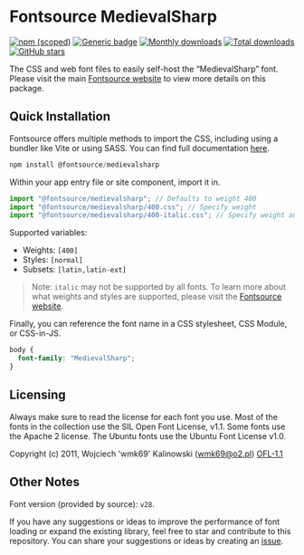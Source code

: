 # Fontsource MedievalSharp

[![npm (scoped)](https://img.shields.io/npm/v/@fontsource/medievalsharp?color=brightgreen)](https://www.npmjs.com/package/@fontsource/medievalsharp) [![Generic badge](https://img.shields.io/badge/fontsource-passing-brightgreen)](https://github.com/fontsource/fontsource) [![Monthly downloads](https://badgen.net/npm/dm/@fontsource/medievalsharp)](https://github.com/fontsource/fontsource) [![Total downloads](https://badgen.net/npm/dt/@fontsource/medievalsharp)](https://github.com/fontsource/fontsource) [![GitHub stars](https://img.shields.io/github/stars/fontsource/fontsource.svg?style=social&label=Star)](https://github.com/fontsource/fontsource/stargazers)

The CSS and web font files to easily self-host the “MedievalSharp” font. Please visit the main [Fontsource website](https://fontsource.org/fonts/medievalsharp) to view more details on this package.

## Quick Installation

Fontsource offers multiple methods to import the CSS, including using a bundler like Vite or using SASS. You can find full documentation [here](https://fontsource.org/docs/getting-started/introduction).

```javascript
npm install @fontsource/medievalsharp
```

Within your app entry file or site component, import it in.

```javascript
import "@fontsource/medievalsharp"; // Defaults to weight 400
import "@fontsource/medievalsharp/400.css"; // Specify weight
import "@fontsource/medievalsharp/400-italic.css"; // Specify weight and style
```

Supported variables:
- Weights: `[400]`
- Styles: `[normal]`
- Subsets: `[latin,latin-ext]`

> Note: `italic` may not be supported by all fonts. To learn more about what weights and styles are supported, please visit the [Fontsource website](https://fontsource.org/fonts/medievalsharp).

Finally, you can reference the font name in a CSS stylesheet, CSS Module, or CSS-in-JS.

```css
body {
  font-family: "MedievalSharp";
}
```

## Licensing
Always make sure to read the license for each font you use. Most of the fonts in the collection use the SIL Open Font License, v1.1. Some fonts use the Apache 2 license. The Ubuntu fonts use the Ubuntu Font License v1.0.

Copyright (c) 2011, Wojciech 'wmk69' Kalinowski (wmk69@o2.pl)
[OFL-1.1](https://openfontlicense.org)

## Other Notes
Font version (provided by source): `v28`.

If you have any suggestions or ideas to improve the performance of font loading or expand the existing library, feel free to star and contribute to this repository. You can share your suggestions or ideas by creating an [issue](https://github.com/fontsource/fontsource/issues).